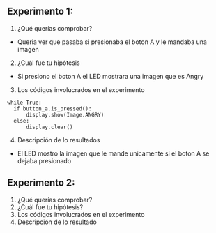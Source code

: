 ## Experimento 1:
1. ¿Qué querías comprobar?
- Queria ver que pasaba si presionaba el boton A y le mandaba una imagen 
2. ¿Cuál fue tu hipótesis
- Si presiono el boton A el LED mostrara una imagen que es Angry
3. Los códigos involucrados en el experimento
  ```
while True:
    if button_a.is_pressed():
        display.show(Image.ANGRY)
    else:
        display.clear()
```
4. Descripción de lo resultados
- El LED mostro la imagen que le mande unicamente si el boton A se dejaba presionado
## Experimento 2:
1. ¿Qué querías comprobar?
2. ¿Cuál fue tu hipótesis?
3. Los códigos involucrados en el experimento
4. Descripción de lo resultado
